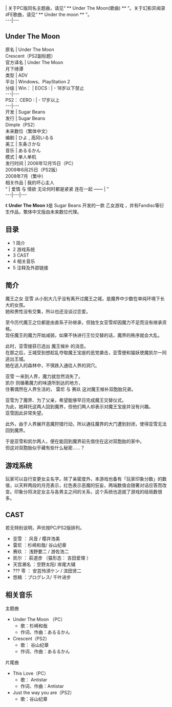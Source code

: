 |  关于PC版同名主题曲，请见“ ** Under The Moon(歌曲)  ** ”。关于幻影异闻录♯FE歌曲，请见“ ** Under the
moon  ** ”。  
---|---  
  
Under The Moon  
---  
原名  |  Under The Moon   
Crescent（PS2副标题）  
官方译名  |  Under The Moon   
月下绮谭  
类型  |  ADV   
平台  |  Windows、PlayStation 2   
分级  |  Win：  |  EOCS  :  |  \- 18岁以下禁止   
---|---  
PS2：  CERO  :  |  \- 17岁以上   
---|---  
开发  |  Sugar Beans   
发行  |  Sugar Beans   
Dimple（PS2）  
未来数位（繁体中文）  
编剧  |  ひよ , 高冈いるる   
美工  |  东条さかな   
音乐  |  あるるかん   
模式  |  单人单机   
发行时间  |  2006年12月15日（PC）   
2009年6月25日（PS2版）  
2008年7月（繁中）  
相关作品  |  我的坏心主人   
“  |  爱情  与  情欲  无论何时都是紧紧  连在一起  ——  |  ”   
---|---|---  
  
《 **Under The Moon** 》是  Sugar Beans  开发的一款  乙女游戏
，并有Fandisc等衍生作品，繁体中文版由未来数位代理。

##  目录

  * 1  简介 
  * 2  游戏系统 
  * 3  CAST 
  * 4  相关音乐 
  * 5  注释及外部链接 

##  简介

魔王之女  亚雪  从小到大几乎没有离开过魔王之城，是魔界中少数在单纯环境下长大的女孩。  
她和男性没有交集，所以也还没谈过恋爱。  
  
至今历代魔王之位都是由直系子孙继承，但独生女亚雪却因魔力不足而没有继承资格。  
现任魔王的魔力开始减弱，如果不快进行王位交替的话，魔界的秩序就会大乱。  
  
此时，亚雪接获已选出  魔王候补  的消息。  
在那之后，王城受到想趁乱夺取魔王宝座的恶党袭击，亚雪便和猫妖使魔凯尔一同逃出王城。  
她在逃入的森林中，不慎跌入通往人界的洞穴。  
  
亚雪  一来到人界，魔力就忽然消失了。  
凯尔  则循著魔力的味道所到达的地方，  
住著偶然在人界生活的，  雷尼  与  赛玖  这对魔王候补双胞胎兄弟。  
  
亚雪为了魔界、为了父亲，希望能够早日完成魔王交替仪式。  
为此，她拜托这两人回到魔界，但他们两人却表示对魔王宝座并没有兴趣。  
亚雪因此非常失望。  
  
此外，由于人界展开恶魔狩猎行动，所以通往魔界的大门遭到封闭，使得亚雪无法回到魔界。  
  
于是亚雪和凯尔两人，便在能回到魔界前先借住在这对双胞胎的家中。  
但这对双胞胎似乎藏有些什么秘密……？

##  游戏系统

玩家可以自行变更女主名字。除了亲密度外，本游戏也备有「玩家印象分数」的数值，以天秤两段的月亮表示，红色表示恶魔的狂妄，两端数值会随著对话应答而改变。印象分将决定女主与各男主之间的关系，这个系统也造就了游戏的结局数很多。

##  CAST

若无特别说明，声优按PC/PS2版排列。

  * 亚雪  ：  风音  /  樱井浩美 
  * 雷尼  ：杉崎和哉/  谷山纪章 
  * 赛玖  ：  浅野要二  /  游佐浩二 
  * 凯尔  ：  萩道彦  （猫形态：  吉田爱理  ） 
  * 天宫濑名  ：空野太阳/  岸尾大辅 
  * ???  零  ：  安芸怜須ケン  /  滨田贤二 
  * 悠楠  ：プログレス/  千叶进步 

##  相关音乐

主题曲

  * Under The Moon  （PC） 
    * 歌：杉崎和哉 
    * 作词、作曲：あるるかん 
  * Crescent（PS2） 
    * 歌：  谷山纪章 
    * 作词、作曲：あるるかん 

片尾曲

  * This Love（PC） 
    * 歌：  Antistar 
    * 作词、作曲：Antistar 
  * Just the way you are（PS2） 
    * 歌：谷山纪章 